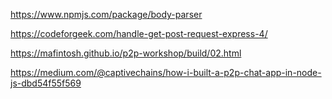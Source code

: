 https://www.npmjs.com/package/body-parser

https://codeforgeek.com/handle-get-post-request-express-4/


https://mafintosh.github.io/p2p-workshop/build/02.html

https://medium.com/@captivechains/how-i-built-a-p2p-chat-app-in-node-js-dbd54f55f569 
